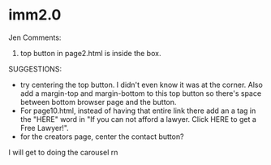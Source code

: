 # imm2.0

Jen Comments: 
1. top button in page2.html is inside the box. 

SUGGESTIONS: 
- try centering the top button. I didn't even know it was at the corner. Also add a margin-top and margin-bottom to this top button so there's space between bottom browser page and the button.
- For page10.html, instead of having that entire link there add an a tag in the "HERE" word in "If you can not afford a lawyer. Click HERE to get a Free Lawyer!".
- for the creators page, center the contact button?


I will get to doing the carousel rn
